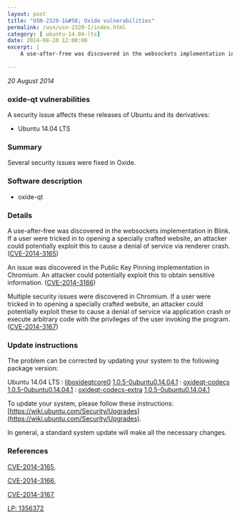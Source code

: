 ```yaml
---
layout: post
title: "USN-2320-1&#58; Oxide vulnerabilities"
permalink: /usn/usn-2320-1/index.html
category: [ ubuntu-14.04-lts]
date: 2014-08-20 12:00:00
excerpt: |
    A use-after-free was discovered in the websockets implementation in Blink. If a user were tricked in to opening a specially crafted website, an attacker could potentially exploit this to cause a denial of service via renderer crash. ([CVE-2014-3165](http://people.ubuntu.com/~ubuntu-security/cve/CVE-2014-3165))
    
--- 
```

 
 

*20 August 2014*

### oxide-qt vulnerabilities

A security issue affects these releases of Ubuntu and its derivatives:

* Ubuntu 14.04 LTS

### Summary

Several security issues were fixed in Oxide. 

### Software description

* oxide-qt 

### Details

A use-after-free was discovered in the websockets implementation in Blink. If a user were tricked in to opening a specially crafted website, an attacker could potentially exploit this to cause a denial of service via renderer crash. ([CVE-2014-3165](http://people.ubuntu.com/~ubuntu-security/cve/CVE-2014-3165))

An issue was discovered in the Public Key Pinning implementation in Chromium. An attacker could potentially exploit this to obtain sensitive information. ([CVE-2014-3166](http://people.ubuntu.com/~ubuntu-security/cve/CVE-2014-3166))

Multiple security issues were discovered in Chromium. If a user were tricked in to opening a specially crafted website, an attacker could potentially exploit these to cause a denial of service via application crash or execute arbitrary code with the privileges of the user invoking the program. ([CVE-2014-3167](http://people.ubuntu.com/~ubuntu-security/cve/CVE-2014-3167)) 

### Update instructions

The problem can be corrected by updating your system to the following package version:

Ubuntu 14.04 LTS
 : [liboxideqtcore0](https://launchpad.net/ubuntu/+source/oxide-qt) <span> [1.0.5-0ubuntu0.14.04.1](https://launchpad.net/ubuntu/+source/oxide-qt/1.0.5-0ubuntu0.14.04.1) </span> 
 : [oxideqt-codecs](https://launchpad.net/ubuntu/+source/oxide-qt) <span> [1.0.5-0ubuntu0.14.04.1](https://launchpad.net/ubuntu/+source/oxide-qt/1.0.5-0ubuntu0.14.04.1) </span> 
 : [oxideqt-codecs-extra](https://launchpad.net/ubuntu/+source/oxide-qt) <span> [1.0.5-0ubuntu0.14.04.1](https://launchpad.net/ubuntu/+source/oxide-qt/1.0.5-0ubuntu0.14.04.1) </span> 

To update your system, please follow these instructions: [https://wiki.ubuntu.com/Security/Upgrades](https://wiki.ubuntu.com/Security/Upgrades).

In general, a standard system update will make all the necessary changes. 

### References

 
 [CVE-2014-3165](http://people.ubuntu.com/~ubuntu-security/cve/CVE-2014-3165), 

 [CVE-2014-3166](http://people.ubuntu.com/~ubuntu-security/cve/CVE-2014-3166), 

 [CVE-2014-3167](http://people.ubuntu.com/~ubuntu-security/cve/CVE-2014-3167), 

 [LP: 1356372](https://launchpad.net/bugs/1356372)
 

